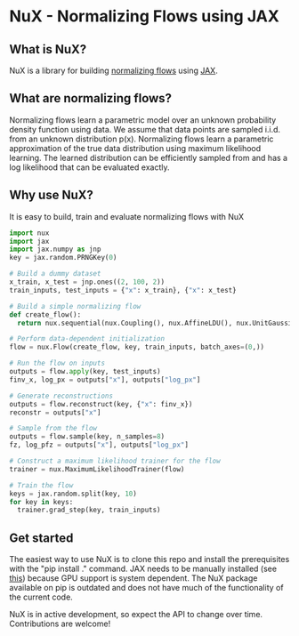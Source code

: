 
# NuX - Normalizing Flows using JAX

## What is NuX?
NuX is a library for building [normalizing flows](https://arxiv.org/pdf/1912.02762.pdf) using [JAX](https://github.com/google/jax).

## What are normalizing flows?
Normalizing flows learn a parametric model over an unknown probability density function using data.  We assume that data points are sampled i.i.d. from an unknown distribution p(x).  Normalizing flows learn a parametric approximation of the true data distribution using maximum likelihood learning.  The learned distribution can be efficiently sampled from and has a log likelihood that can be evaluated exactly.

## Why use NuX?
It is easy to build, train and evaluate normalizing flows with NuX

```python
import nux
import jax
import jax.numpy as jnp
key = jax.random.PRNGKey(0)

# Build a dummy dataset
x_train, x_test = jnp.ones((2, 100, 2))
train_inputs, test_inputs = {"x": x_train}, {"x": x_test}

# Build a simple normalizing flow
def create_flow():
  return nux.sequential(nux.Coupling(), nux.AffineLDU(), nux.UnitGaussianPrior())

# Perform data-dependent initialization
flow = nux.Flow(create_flow, key, train_inputs, batch_axes=(0,))

# Run the flow on inputs
outputs = flow.apply(key, test_inputs)
finv_x, log_px = outputs["x"], outputs["log_px"]

# Generate reconstructions
outputs = flow.reconstruct(key, {"x": finv_x})
reconstr = outputs["x"]

# Sample from the flow
outputs = flow.sample(key, n_samples=8)
fz, log_pfz = outputs["x"], outputs["log_px"]

# Construct a maximum likelihood trainer for the flow
trainer = nux.MaximumLikelihoodTrainer(flow)

# Train the flow
keys = jax.random.split(key, 10)
for key in keys:
  trainer.grad_step(key, train_inputs)
```

## Get started
The easiest way to use NuX is to clone this repo and install the prerequisites with the "pip install ." command.  JAX needs to be manually installed (see [this](https://github.com/google/jax#installation)) because GPU support is system dependent.  The NuX package available on pip is outdated and does not have much of the functionality of the current code.

NuX is in active development, so expect the API to change over time.  Contributions are welcome!
